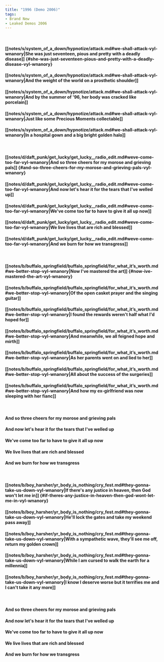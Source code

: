 ```yaml
---
title: "1996 (Demo 2006)"
tags:
- Brand New
- Leaked Demos 2006
---
```

&nbsp;
#### [[notes/s/system_of_a_down/hypnotize/attack.md#we-shall-attack-vyl-wnanory|She was just seventeen, pious and pretty with a deadly disease]] {#she-was-just-seventeen-pious-and-pretty-with-a-deadly-disease-vyl-wnanory}
#### [[notes/s/system_of_a_down/hypnotize/attack.md#we-shall-attack-vyl-wnanory|And the weight of the world on a prosthetic shoulder]]
#### [[notes/s/system_of_a_down/hypnotize/attack.md#we-shall-attack-vyl-wnanory|And by the summer of '96, her body was cracked like porcelain]]
#### [[notes/s/system_of_a_down/hypnotize/attack.md#we-shall-attack-vyl-wnanory|Just like some Precious Moments collectable]]
#### [[notes/s/system_of_a_down/hypnotize/attack.md#we-shall-attack-vyl-wnanory|In a hospital gown and a big bright golden halo]]
&nbsp;
#### [[notes/d/daft_punk/get_lucky/get_lucky__radio_edit.md#weve-come-too-far-vyl-wnanory|And so three cheers for my morose and grieving pals]] {#and-so-three-cheers-for-my-morose-and-grieving-pals-vyl-wnanory}
#### [[notes/d/daft_punk/get_lucky/get_lucky__radio_edit.md#weve-come-too-far-vyl-wnanory|And now let's hear it for the tears that I've welled up]]
#### [[notes/d/daft_punk/get_lucky/get_lucky__radio_edit.md#weve-come-too-far-vyl-wnanory|We've come too far to have to give it all up now]]
#### [[notes/d/daft_punk/get_lucky/get_lucky__radio_edit.md#weve-come-too-far-vyl-wnanory|We live lives that are rich and blessed]]
#### [[notes/d/daft_punk/get_lucky/get_lucky__radio_edit.md#weve-come-too-far-vyl-wnanory|And we burn for how we transgress]]
&nbsp;
#### [[notes/b/buffalo_springfield/buffalo_springfield/for_what_it’s_worth.md#we-better-stop-vyl-wnanory|Now I've mastered the art]] {#now-ive-mastered-the-art-vyl-wnanory}
#### [[notes/b/buffalo_springfield/buffalo_springfield/for_what_it’s_worth.md#we-better-stop-vyl-wnanory|Of the open casket prayer and the singing guitar]]
#### [[notes/b/buffalo_springfield/buffalo_springfield/for_what_it’s_worth.md#we-better-stop-vyl-wnanory|I found the rewards weren't half what I'd hoped for]]
#### [[notes/b/buffalo_springfield/buffalo_springfield/for_what_it’s_worth.md#we-better-stop-vyl-wnanory|And meanwhile, we all feigned hope and mirth]]
#### [[notes/b/buffalo_springfield/buffalo_springfield/for_what_it’s_worth.md#we-better-stop-vyl-wnanory|As her parents went on and lied to her]]
#### [[notes/b/buffalo_springfield/buffalo_springfield/for_what_it’s_worth.md#we-better-stop-vyl-wnanory|All about the success of the surgeries]]
#### [[notes/b/buffalo_springfield/buffalo_springfield/for_what_it’s_worth.md#we-better-stop-vyl-wnanory|And how my ex-girlfriend was now sleeping with her fianc]]
&nbsp;
#### And so three cheers for my morose and grieving pals
#### And now let's hear it for the tears that I've welled up
#### We've come too far to have to give it all up now
#### We live lives that are rich and blessed
#### And we burn for how we transgress
&nbsp;
#### [[notes/b/boy_harsher/yr_body_is_nothing/cry_fest.md#they-gonna-take-us-down-vyl-wnanory|If there's any justice in heaven, then God won't let me in]] {#if-theres-any-justice-in-heaven-then-god-wont-let-me-in-vyl-wnanory}
#### [[notes/b/boy_harsher/yr_body_is_nothing/cry_fest.md#they-gonna-take-us-down-vyl-wnanory|He'll lock the gates and take my weekend pass away]]
#### [[notes/b/boy_harsher/yr_body_is_nothing/cry_fest.md#they-gonna-take-us-down-vyl-wnanory|With a sympathetic wave, they'll see me off, return my golden crown]]
#### [[notes/b/boy_harsher/yr_body_is_nothing/cry_fest.md#they-gonna-take-us-down-vyl-wnanory|While I am cursed to walk the earth for a millennia]]
#### [[notes/b/boy_harsher/yr_body_is_nothing/cry_fest.md#they-gonna-take-us-down-vyl-wnanory|I know I deserve worse but it terrifies me and I can't take it any more]]
&nbsp;
#### And so three cheers for my morose and grieving pals
#### And now let's hear it for the tears that I've welled up
#### We've come too far to have to give it all up now
#### We live lives that are rich and blessed
#### And we burn for how we transgress
